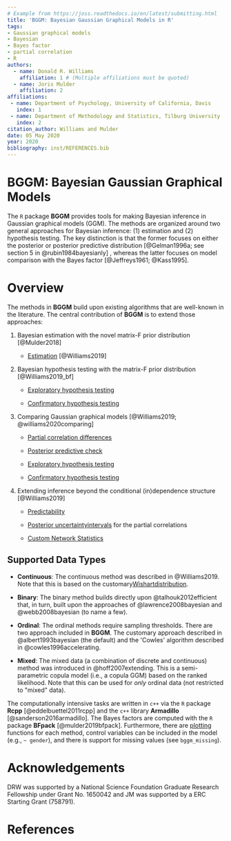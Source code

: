 ```yaml
---
# Example from https://joss.readthedocs.io/en/latest/submitting.html
title: 'BGGM: Bayesian Gaussian Graphical Models in R'
tags:
- Gaussian graphical models
- Bayesian
- Bayes factor
- partial correlation
- R
authors:
  - name: Donald R. Williams
    affiliation: 1 # (Multiple affiliations must be quoted)
  - name: Joris Mulder
    affiliation: 2
affiliations:
 - name: Department of Psychology, University of California, Davis
   index: 1
 - name: Department of Methodology and Statistics, Tilburg University
   index: 2
citation_author: Williams and Mulder
date: 05 May 2020
year: 2020
bibliography: inst/REFERENCES.bib
---
```


# BGGM: Bayesian Gaussian Graphical Models
The `R` package **BGGM** provides tools for making Bayesian inference in 
Gaussian graphical models (GGM). The methods are organized around two general 
approaches for Bayesian inference: (1) estimation and (2) hypothesis 
testing. The key distinction is that the former focuses on either 
the posterior or posterior predictive distribution [@Gelman1996a; see section 
5 in @rubin1984bayesianly] , whereas the latter focuses on model comparison with the Bayes factor [@Jeffreys1961; @Kass1995].

# Overview
The methods in **BGGM** build upon existing algorithms that are well-known in the literature.
The central contribution of **BGGM** is to extend those approaches:

1.  Bayesian estimation with the novel matrix-F prior distribution [@Mulder2018]
  
    + [Estimation](https://github.com/donaldRwilliams/BGGM#bayesian-estimation) [@Williams2019]

2. Bayesian hypothesis testing with the matrix-F prior distribution [@Williams2019_bf]

    + [Exploratory hypothesis testing](https://github.com/donaldRwilliams/BGGM#Exploratory)
  
    + [Confirmatory hypothesis testing](https://github.com/donaldRwilliams/BGGM#Confirmatory)
    
3. Comparing Gaussian graphical models [@Williams2019; @williams2020comparing]
    
    + [Partial correlation differences](https://github.com/donaldRwilliams/BGGM#partial-correlation-differences) 
    
    + [Posterior predictive check](https://github.com/donaldRwilliams/BGGM#posterior-predictive-check)
    
    + [Exploratory hypothesis testing](https://github.com/donaldRwilliams/BGGM#exploratory-groups) 
    
    + [Confirmatory hypothesis testing](https://github.com/donaldRwilliams/BGGM#confirmatory-groups)

4. Extending inference beyond the conditional (in)dependence structure [@Williams2019]

    +  [Predictability](https://github.com/donaldRwilliams/BGGM#Predictability) 
    
    +  [Posterior uncertaintyintervals](https://github.com/donaldRwilliams/BGGM#partial-correlation-differences) for the 
       partial correlations
       
    +  [Custom Network Statistics](https://github.com/donaldRwilliams/BGGM#custom-network-statistics)
    
    
## Supported Data Types

* **Continuous**: The continuous method was described in  @Williams2019. Note that 
                  this is based on the customary[Wishartdistribution](https://en.wikipedia.org/wiki/Wishart_distribution).

* **Binary**: The binary method builds directly upon @talhouk2012efficient
  that, in turn, built upon the approaches of @lawrence2008bayesian and
  @webb2008bayesian (to name a few).
  
* **Ordinal**: The ordinal methods require sampling thresholds. There are two approach 
   included in **BGGM**. The customary approach described in @albert1993bayesian 
   (the default) and the 'Cowles' algorithm described in @cowles1996accelerating.
   
* **Mixed**: The mixed data (a combination of discrete and continuous) method was introduced
 in @hoff2007extending. This is a semi-parametric copula model
 (i.e., a copula GGM) based on the ranked likelihood. Note that this can be used for 
 *only* ordinal data (not restricted to "mixed" data).

The computationally intensive tasks are written in `c++` via the `R` package **Rcpp** [@eddelbuettel2011rcpp] and the `c++` library **Armadillo** [@sanderson2016armadillo]. The Bayes factors are computed with the `R` package **BFpack** [@mulder2019bfpack]. Furthermore, there are [plotting](https://github.com/donaldRwilliams/BGGM#example-network-plot) functions
for each method, control variables can be included in the model (e.g., `~ gender`), 
and there is support for missing values (see `bggm_missing`).

# Acknowledgements
DRW was supported by a National Science Foundation Graduate Research Fellowship
under Grant No. 1650042 and JM was supported by a ERC Starting Grant (758791).

# References
